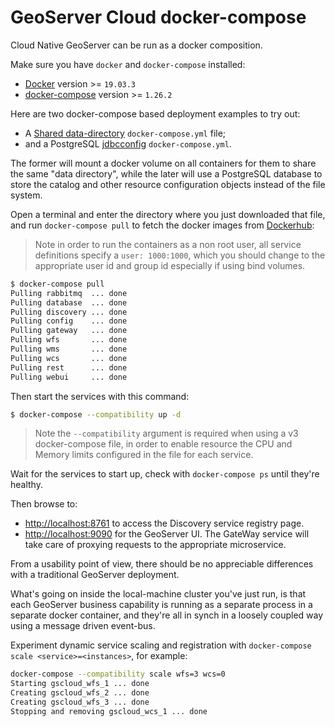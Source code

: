 # GeoServer Cloud docker-compose

Cloud Native GeoServer can be run as a docker composition.

Make sure you have `docker` and `docker-compose` installed:

 * [Docker](https://docs.docker.com/engine/install/) version >= `19.03.3`
 * [docker-compose](https://docs.docker.com/compose/) version >= `1.26.2`

Here are two docker-compose based deployment examples to try out:

  * A [Shared data-directory](stable/shared_datadir/docker-compose.yml) `docker-compose.yml` file;
  * and a PostgreSQL [jdbcconfig](jdbcconfig/docker-compose.yml) `docker-compose.yml`.

The former will mount a docker volume on all containers for them to share the same "data directory",
while the later will use a PostgreSQL database to store the catalog and other resource configuration
objects instead of the file system.

Open a terminal and enter the directory where you just downloaded that file, 
and run `docker-compose pull` to fetch the docker images from 
[Dockerhub](https://hub.docker.com/u/geoservercloud/):

> Note in order to run the containers as a non root user, all service definitions specify a `user: 1000:1000`,
> which you should change to the appropriate user id and group id especially if using bind volumes.

```bash
$ docker-compose pull
Pulling rabbitmq  ... done
Pulling database  ... done
Pulling discovery ... done
Pulling config    ... done
Pulling gateway   ... done
Pulling wfs       ... done
Pulling wms       ... done
Pulling wcs       ... done
Pulling rest      ... done
Pulling webui     ... done
```

Then start the services with this command:

```bash
$ docker-compose --compatibility up -d
```

> Note the `--compatibility` argument is required when using a v3 docker-compose file, 
> in order to enable resource the CPU and Memory limits configured in the file for each service.

Wait for the services to start up, check with `docker-compose ps` until they're healthy.

Then browse to:

- [http://localhost:8761](http://localhost:8761/) to access the Discovery service registry page.
- [http://localhost:9090](http://localhost:9090/) for the GeoServer UI. The GateWay service 
  will take care of proxying requests to the appropriate microservice.

From a usability point of view, there should be no appreciable differences with a traditional GeoServer deployment.

What's going on inside the local-machine cluster you've just run, is that each GeoServer business
capability is running as a separate process in a separate docker container, and they're all in synch
in a loosely coupled way using a message driven event-bus.

Experiment dynamic service scaling and registration with
`docker-compose scale <service>=<instances>`, for example:

```bash
docker-compose --compatibility scale wfs=3 wcs=0
Starting gscloud_wfs_1 ... done
Creating gscloud_wfs_2 ... done
Creating gscloud_wfs_3 ... done
Stopping and removing gscloud_wcs_1 ... done
```
